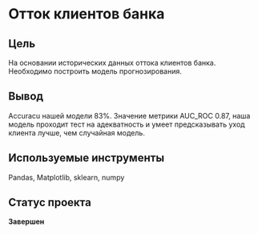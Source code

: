 # Отток клиентов банка

## Цель
На основании исторических данных оттока клиентов банка. Необходимо построить модель прогнозирования.
## Вывод
Accuracu нашей модели 83%. Значение метрики AUC_ROC 0.87, наша модель проходит тест на адекватность и умеет предсказывать уход клиента лучше, чем случайная модель.
## Используемые инструменты
Pandas, Matplotlib, sklearn, numpy
## Статус проекта
**Завершен**